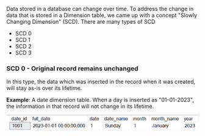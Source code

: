 Data stored in a database can change over time. To address the change in data that is stored in a Dimension table, we came up with a concept "Slowly Changing Dimension" (SCD). There are many types of SCD

- SCD 0
- SCD 1
- SCD 2
- SCD 3

### SCD 0 - Original record remains unchanged
In this type, the data which was inserted in the record when it was created, will stay as-is over its lifetime.

**Example**: A date dimension table. When a day is inserted as "01-01-2023", the information in that record will not change in its lifetime.

![image](./scd0.png)



